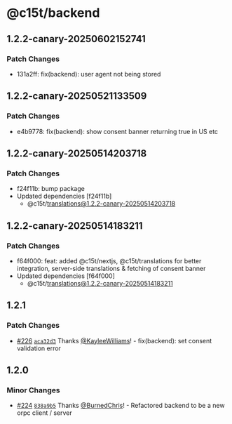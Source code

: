 # @c15t/backend

## 1.2.2-canary-20250602152741

### Patch Changes

- 131a2ff: fix(backend): user agent not being stored

## 1.2.2-canary-20250521133509

### Patch Changes

- e4b9778: fix(backend): show consent banner returning true in US etc

## 1.2.2-canary-20250514203718

### Patch Changes

- f24f11b: bump package
- Updated dependencies [f24f11b]
  - @c15t/translations@1.2.2-canary-20250514203718

## 1.2.2-canary-20250514183211

### Patch Changes

- f64f000: feat: added @c15t/nextjs, @c15t/translations for better integration, server-side translations & fetching of consent banner
- Updated dependencies [f64f000]
  - @c15t/translations@1.2.2-canary-20250514183211

## 1.2.1

### Patch Changes

- [#226](https://github.com/c15t/c15t/pull/226) [`aca32d3`](https://github.com/c15t/c15t/commit/aca32d3f0f76d75ad618a8ba3386ce385ac612e4) Thanks [@KayleeWilliams](https://github.com/KayleeWilliams)! - fix(backend): set consent validation error

## 1.2.0

### Minor Changes

- [#224](https://github.com/c15t/c15t/pull/224) [`838a9b5`](https://github.com/c15t/c15t/commit/838a9b52c31326899ec3c903e43bf7bc31a6490f) Thanks [@BurnedChris](https://github.com/BurnedChris)! - Refactored backend to be a new orpc client / server

